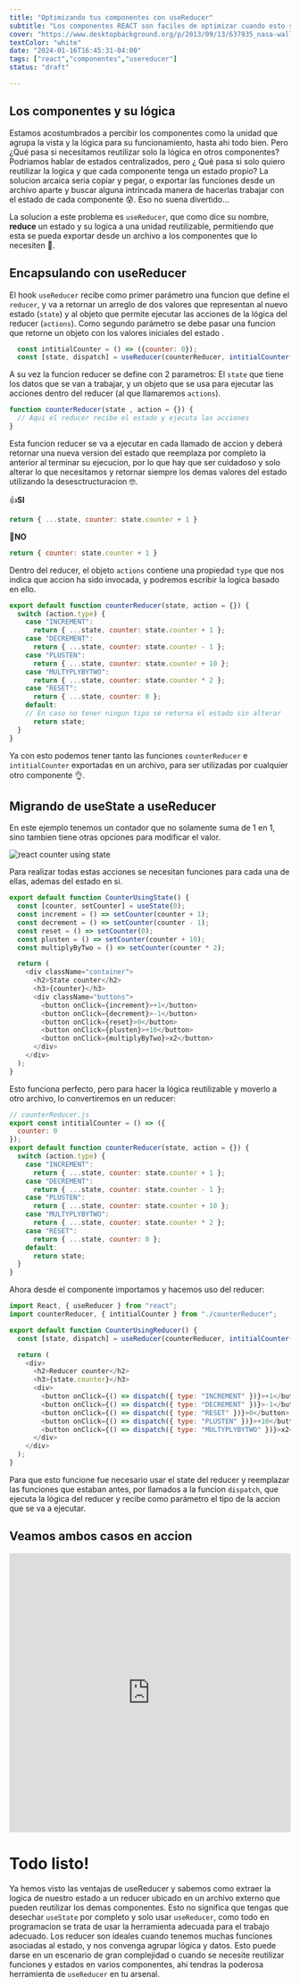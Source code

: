 ```yaml
---
title: "Optimizando tus componentes con useReducer"
subtitle: "Los componentes REACT son faciles de optimizar cuando esto se hace necesario. Para ello contamos con el hook useReducer, que permite encapsular no solo el estado de un componente, sino tambien la lógica que lo acompaña. A continuacion verem..."
cover: "https://www.desktopbackground.org/p/2013/09/13/637935_nasa-wallpapers_1600x1200_h.jpg"
textColor: "white"
date: "2024-01-16T16:45:31-04:00"
tags: ["react","componentes","usereducer"]
status: "draft"

---
```


## Los componentes y su lógica

Estamos acostumbrados a percibir los componentes como la unidad que agrupa la vista y la lógica para su funcionamiento, hasta ahi todo bien. Pero ¿Qué pasa si necesitamos reutilizar solo la lógica en otros componentes? Podriamos hablar de estados centralizados, pero ¿ Qué pasa si solo quiero reutilizar la logica y que cada componente tenga un estado propio? La solucion arcaica seria copiar y pegar, o exportar las funciones desde un archivo aparte y buscar alguna intrincada manera de hacerlas trabajar con el estado de cada componente 😰. Eso no suena divertido...

La solucion a este problema es `useReducer`, que como dice su nombre, **reduce** un estado y su logica a una unidad reutilizable, permitiendo que esta se pueda exportar desde un archivo a los componentes que lo necesiten 💪.

## Encapsulando con useReducer

El hook `useReducer` recibe como primer parámetro una funcion que define el `reducer`, y va a retornar un arreglo de dos valores que representan al nuevo estado (`state`) y al objeto que permite ejecutar las acciones de la lógica del reducer (`actions`). Como segundo parámetro se debe pasar una funcion que retorne un objeto con los valores iniciales del estado .

```javascript
  const intitialCounter = () => ({counter: 0});
  const [state, dispatch] = useReducer(counterReducer, intitialCounter());
```

A su vez la funcion reducer se define con 2 parametros: El `state` que tiene los datos que se van a trabajar, y un objeto que se usa para ejecutar las acciones dentro del reducer (al que llamaremos `actions`). 

```javascript
function counterReducer(state , action = {}) {
  // Aqui el reducer recibe el estado y ejecuta las acciones
}
```

Esta funcion reducer se va a ejecutar en cada llamado de accion y deberá retornar una nueva version del estado que reemplaza por completo la anterior al terminar su ejecucion, por lo que hay que ser cuidadoso y solo alterar lo que necesitamos y retornar siempre los demas valores del estado utilizando la desesctructuracion 🤓.

👍**SI**

```javascript
return { ...state, counter: state.counter + 1 }
```

🚫**NO**   
```javascript
return { counter: state.counter + 1 }
```

Dentro del reducer, el objeto `actions` contiene una propiedad `type` que nos indica que accion ha sido invocada, y podremos escribir la logica basado en ello.

```javascript
export default function counterReducer(state, action = {}) {
  switch (action.type) {
    case "INCREMENT":
      return { ...state, counter: state.counter + 1 };
    case "DECREMENT":
      return { ...state, counter: state.counter - 1 };
    case "PLUSTEN":
      return { ...state, counter: state.counter + 10 };
    case "MULTYPLYBYTWO":
      return { ...state, counter: state.counter * 2 };
    case "RESET":
      return { ...state, counter: 0 };
    default: 
    // En caso no tener ningun tipo se retorna el estado sin alterar
      return state;
  }
}
```

Ya con esto podemos tener tanto las funciones `counterReducer` e `intitialCounter` exportadas en un archivo, para ser utilizadas por cualquier otro componente 👌.


## Migrando de useState a useReducer

En este ejemplo tenemos un contador que no solamente suma de 1 en 1, sino tambien tiene otras opciones para modificar el valor.

![react counter using state](https://breathecode.herokuapp.com/v1/media/file/state-counter-png?width=200)

Para realizar todas estas acciones se necesitan funciones para cada una de ellas, ademas del estado en si.
```javascript
export default function CounterUsingState() {
  const [counter, setCounter] = useState(0);
  const increment = () => setCounter(counter + 1);
  const decrement = () => setCounter(counter - 1);
  const reset = () => setCounter(0);
  const plusten = () => setCounter(counter + 10);
  const multiplyByTwo = () => setCounter(counter * 2);

  return (
    <div className="container">
      <h2>State counter</h2>
      <h3>{counter}</h3>
      <div className="buttons">
        <button onClick={increment}>+1</button>
        <button onClick={decrement}>-1</button>
        <button onClick={reset}>0</button>
        <button onClick={plusten}>+10</button>
        <button onClick={multiplyByTwo}>x2</button>
      </div>
    </div>
  );
}
```
Esto funciona perfecto, pero para hacer la lógica reutilizable y moverlo a otro archivo, lo convertiremos en un reducer:

```javascript
// counterReducer.js
export const intitialCounter = () => ({
  counter: 0
});
export default function counterReducer(state, action = {}) {
  switch (action.type) {
    case "INCREMENT":
      return { ...state, counter: state.counter + 1 };
    case "DECREMENT":
      return { ...state, counter: state.counter - 1 };
    case "PLUSTEN":
      return { ...state, counter: state.counter + 10 };
    case "MULTYPLYBYTWO":
      return { ...state, counter: state.counter * 2 };
    case "RESET":
      return { ...state, counter: 0 };
    default:
      return state;
  }
}

```

Ahora desde el componente importamos y hacemos uso del reducer:
```javascript
import React, { useReducer } from "react";
import counterReducer, { intitialCounter } from "./counterReducer";

export default function CounterUsingReducer() {
  const [state, dispatch] = useReducer(counterReducer, intitialCounter());

  return (
    <div>
      <h2>Reducer counter</h2>
      <h3>{state.counter}</h3>
      <div>
        <button onClick={() => dispatch({ type: "INCREMENT" })}>+1</button>
        <button onClick={() => dispatch({ type: "DECREMENT" })}>-1</button>
        <button onClick={() => dispatch({ type: "RESET" })}>0</button>
        <button onClick={() => dispatch({ type: "PLUSTEN" })}>+10</button>
        <button onClick={() => dispatch({ type: "MULTYPLYBYTWO" })}>x2</button>
      </div>
    </div>
  );
}
```
Para que esto funcione fue necesario usar el state del reducer y reemplazar las funciones que estaban antes, por llamados a la funcion `dispatch`, que ejecuta la lógica del reducer y recibe como parámetro el tipo de la accion que se va a ejecutar.


## Veamos ambos casos en accion

<iframe src="https://codesandbox.io/embed/t34ldl?view=Editor+%2B+Preview&module=%2Fsrc%2Freducercounter.js&hidenavigation=1"
     style="width:100%; height: 500px; border:0; border-radius: 4px; overflow:hidden;"
     title="useReducer Demo"
     sandbox="allow-forms allow-modals allow-popups allow-presentation allow-same-origin allow-scripts"
   ></iframe>

# Todo listo!
Ya hemos visto las ventajas de useReducer y sabemos como extraer la logica de nuestro estado a un reducer ubicado en un archivo externo que pueden reutilizar los demas componentes. Esto no significa que tengas que desechar `useState` por completo y solo usar `useReducer`, como todo en programacion se trata de usar la herramienta adecuada para el trabajo adecuado. Los reducer son ideales cuando tenemos muchas funciones asociadas al estado, y nos convenga agrupar lógica y datos. Esto puede darse en un escenario de gran complejidad o cuando se necesite reutilizar funciones y estados en varios componentes, ahi tendras la poderosa herramienta de `useReducer` en tu arsenal.